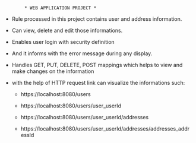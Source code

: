             * WEB APPLICATION PROJECT *

* Rule processed in this project contains user and address information. 

* Can view, delete and edit those informations.

* Enables user login with security definition

* And it informs with the error message during any display.

* Handles GET, PUT, DELETE, POST mappings which helps to view and make changes on the information

* with the help of HTTP request link can visualize the informations such:

  - https://localhost:8080/users 
  
  - https://localhost:8080/users/user_userId 
  
  - https://localhost:8080/users/user_userId/addresses
  
  - https://localhost:8080/users/user_userId/addresses/addresses_addressId
 




